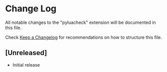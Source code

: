 # Change Log

All notable changes to the "pyluacheck" extension will be documented in this file.

Check [Keep a Changelog](http://keepachangelog.com/) for recommendations on how to structure this file.

## [Unreleased]

- Initial release